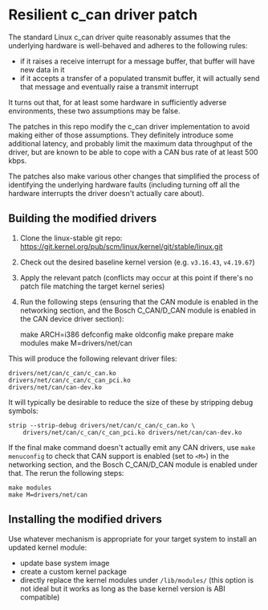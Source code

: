 Resilient c_can driver patch
============================

The standard Linux c_can driver quite reasonably assumes that the underlying
hardware is well-behaved and adheres to the following rules:

- if it raises a receive interrupt for a message buffer, that buffer will
  have new data in it
- if it accepts a transfer of a populated transmit buffer, it will actually
  send that message and eventually raise a transmit interrupt

It turns out that, for at least some hardware in sufficiently adverse
environments, these two assumptions may be false.

The patches in this repo modify the c_can driver implementation to avoid
making either of those assumptions. They definitely introduce some additional
latency, and probably limit the maximum data throughput of the driver, but
are known to be able to cope with a CAN bus rate of at least 500 kbps.

The patches also make various other changes that simplified the process of
identifying the underlying hardware faults (including turning off all the
hardware interrupts the driver doesn't actually care about).


Building the modified drivers
-----------------------------

1. Clone the linux-stable git repo: https://git.kernel.org/pub/scm/linux/kernel/git/stable/linux.git
2. Check out the desired baseline kernel version (e.g. `v3.16.43`, `v4.19.67`)
3. Apply the relevant patch (conflicts may occur at this point if there's no
   patch file matching the target kernel series)
4. Run the following steps (ensuring that the CAN module is enabled in the
   networking section, and the Bosch C_CAN/D_CAN module is enabled in the
   CAN device driver section):

    make ARCH=i386 defconfig
    make oldconfig
    make prepare
    make modules
    make M=drivers/net/can

This will produce the following relevant driver files:

    drivers/net/can/c_can/c_can.ko
    drivers/net/can/c_can/c_can_pci.ko
    drivers/net/can/can-dev.ko

It will typically be desirable to reduce the size of these by stripping debug
symbols:

    strip --strip-debug drivers/net/can/c_can/c_can.ko \
        drivers/net/can/c_can/c_can_pci.ko drivers/net/can/can-dev.ko

If the final make command doesn't actually emit any CAN drivers, use
`make menuconfig` to check that CAN support is enabled (set to `<M>`) in the
networking section, and the Bosch C_CAN/D_CAN module is enabled under that.
The rerun the following steps:

    make modules
    make M=drivers/net/can


Installing the modified drivers
-------------------------------

Use whatever mechanism is appropriate for your target system to install an
updated kernel module:

* update base system image
* create a custom kernel package
* directly replace the kernel modules under `/lib/modules/` (this option is
  not ideal but it works as long as the base kernel version is ABI compatible)
